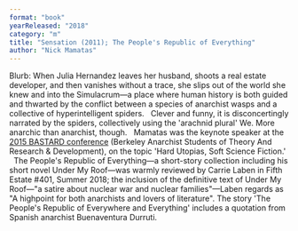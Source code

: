 ```yaml
---
format: "book"
yearReleased: "2018"
category: "m"
title: "Sensation (2011); The People's Republic of Everything"
author: "Nick Mamatas"
---
```

 Blurb: When Julia Hernandez leaves her husband, shoots a  real estate developer, and then vanishes without a trace, she slips out of the  world she knew and into the Simulacrum—a place where human history is both  guided and thwarted by the conflict between a species of anarchist wasps and a  collective of hyperintelligent spiders.
  
 Clever and funny, it is disconcertingly narrated by the spiders,  collectively using the 'arachnid plural' We. More anarchic than anarchist,  though.
  
 Mamatas was the keynote speaker at the <a href="http://sfbay-anarchists.org/conference/bastard-2015/">2015 BASTARD  conference</a> (Berkeley Anarchist Students of Theory And Research &  Development), on the topic 'Hard Utopias, Soft Science Fiction.'
  
 The People's Republic of Everything—a short-story collection including  his short novel Under My Roof—was warmly reviewed by Carrie Laben in  Fifth Estate #401, Summer 2018; the inclusion of the definitive text of  Under My Roof—"a satire about nuclear war and nuclear families"—Laben  regards as "A highpoint for both anarchists and lovers of literature". The story  'The People's Republic of Everywhere and Everything' includes a quotation from  Spanish anarchist Buenaventura Durruti.